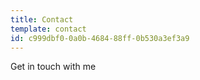 ```yaml
---
title: Contact
template: contact
id: c999dbf0-0a0b-4684-88ff-0b530a3ef3a9
---
```

Get in touch with me